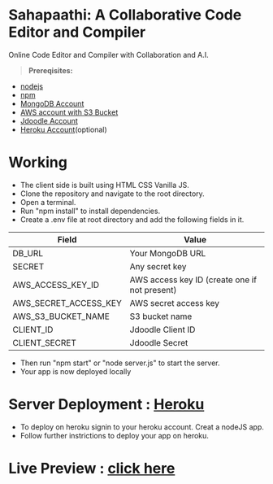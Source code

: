 # Sahapaathi: A Collaborative Code Editor and Compiler
Online Code Editor and Compiler with Collaboration and A.I.
> **Prereqisites:**
* [nodejs](https://www.nodejs.org)
* [npm](https://www.npmjs.com)
* [MongoDB Account](https://www.mongodb.com)
* [AWS account with S3 Bucket](https://aws.amazon.com)
* [Jdoodle Account](https://www.jdoodle.com)
* [Heroku Account](https://www.heroku.com)(optional)

# Working
* The client side is built using HTML CSS Vanilla JS. 
* Clone the repository and navigate to the root directory.
* Open a terminal. 
* Run "npm install" to install dependencies.
* Create a .env file at root directory and add the following fields in it.

Field  | Value
------------- | -------------
DB_URL  | Your MongoDB URL
SECRET  | Any secret key
AWS_ACCESS_KEY_ID  | AWS access key ID (create one if not present)
AWS_SECRET_ACCESS_KEY | AWS secret access key
AWS_S3_BUCKET_NAME  | S3 bucket name
CLIENT_ID  | Jdoodle Client ID
CLIENT_SECRET  | Jdoodle Secret

* Then run "npm start" or "node server.js" to start the server. 
* Your app is now deployed locally

# Server Deployment : [Heroku](https://www.heroku.com)
* To deploy on heroku signin to your heroku account. Creat a nodeJS app.
* Follow further instrictions to deploy your app on heroku.

# Live Preview : [click here](https://sahapaathi.live)
